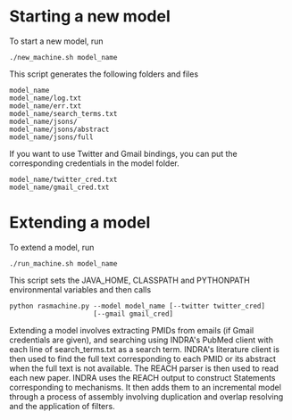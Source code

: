 Starting a new model
====================
To start a new model, run 

    ./new_machine.sh model_name

This script generates the following folders and files

    model_name
    model_name/log.txt
    model_name/err.txt
    model_name/search_terms.txt
    model_name/jsons/
    model_name/jsons/abstract
    model_name/jsons/full

If you want to use Twitter and Gmail bindings, you can put the corresponding
credentials in the model folder.

    model_name/twitter_cred.txt
    model_name/gmail_cred.txt

Extending a model
=================

To extend a model, run
    
    ./run_machine.sh model_name

This script sets the JAVA\_HOME, CLASSPATH and PYTHONPATH environmental variables
and then calls

    python rasmachine.py --model model_name [--twitter twitter_cred]
                         [--gmail gmail_cred]

Extending a model involves extracting PMIDs from emails (if Gmail credentials
are given), and searching using INDRA's PubMed client 
with each line of search\_terms.txt as a search term. 
INDRA's literature client is then used to find the 
full text corresponding to each PMID or its abstract when the full text 
is not available. The REACH parser is then used to read each new paper. INDRA
uses the REACH output to construct Statements corresponding to mechanisms. 
It then adds them to an incremental model through a process of assembly 
involving duplication and overlap resolving and the application of filters.
